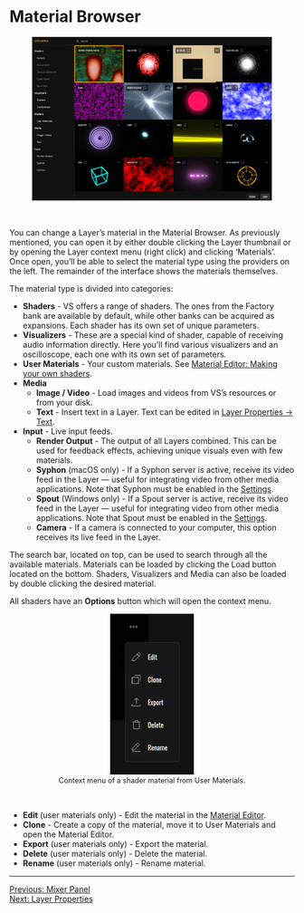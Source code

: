 # Material Browser

<div style="text-align: center;">
<figure style="text-align: center;">
  <img src="/vs/vs2/images/material-browser.png" alt="Material Browser" style="padding: 0px" />
  <figcaption></figcaption>
</figure>
</div>
<br>

You can change a Layer’s material in the Material Browser. As previously mentioned, you can open it by either double clicking the Layer thumbnail or by opening the Layer context menu (right click) and clicking ‘Materials’.
Once open, you’ll be able to select the material type using the providers on the left. The remainder of the interface shows the materials themselves.

The material type is divided into categories:

- **Shaders** - VS offers a range of shaders. The ones from the Factory bank are available by default, while other banks can be acquired as expansions. Each shader has its own set of unique parameters.
- **Visualizers** - These are a special kind of shader, capable of receiving audio information directly. Here you’ll find various visualizers and an oscilloscope, each one with its own set of parameters.
- **User Materials** - Your custom materials. See [Material Editor: Making your own shaders](material-editor).
- **Media**
  - **Image / Video** - Load images and videos from VS’s resources or from your disk.
  - **Text** - Insert text in a Layer. Text can be edited in [Layer Properties → Text](layer-properties#text).
- **Input** - Live input feeds.
  - **Render Output** - The output of all Layers combined. This can be used for feedback effects, achieving unique visuals even with few materials.
  - **Syphon** (macOS only) - If a Syphon server is active, receive its video feed in the Layer — useful for integrating video from other media applications. Note that Syphon must be enabled in the [Settings](settings).
  - **Spout** (Windows only) - If a Spout server is active, receive its video feed in the Layer — useful for integrating video from other media applications. Note that Spout must be enabled in the [Settings](settings).
  - **Camera** - If a camera is connected to your computer, this option receives its live feed in the Layer.

The search bar, located on top, can be used to search through all the available materials.
Materials can be loaded by clicking the Load button located on the bottom. Shaders, Visualizers and Media can also be loaded by double clicking the desired material.

All shaders have an **Options** button which will open the context menu.

<div style="text-align: center;">
<figure style="text-align: center;">
  <img src="/vs/vs2/images/material-browser-context-menu.png" alt="Material Browser" style="padding: 0px" />
  <figcaption style="font-size: 0.9em;">Context menu of a shader material from User Materials.</figcaption>
</figure>
</div>
<br>

- **Edit** (user materials only) - Edit the material in the [Material Editor](material-editor).
- **Clone** - Create a copy of the material, move it to User Materials and open the Material Editor.
- **Export** (user materials only) - Export the material.
- **Delete** (user materials only) - Delete the material.
- **Rename** (user materials only) - Rename material.

---

[Previous: Mixer Panel](mixer-panel)<br>
[Next: Layer Properties](layer-properties)
